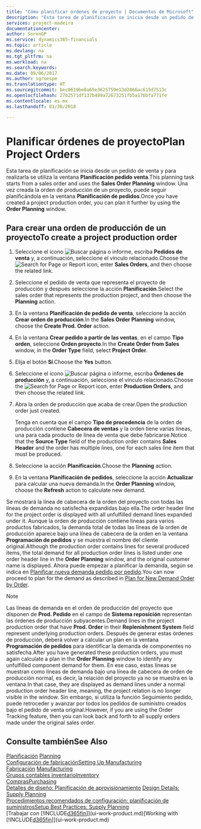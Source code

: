 ```yaml
---
title: "Cómo planificar órdenes de proyecto | Documentos de Microsoft"
description: "Esta tarea de planificación se inicia desde un pedido de venta y para realizarla se utiliza la ventana **Planificación pedido venta**. Una vez creada la orden de producción de un proyecto, puede seguir planificándola en la ventana **Planificación de pedidos**."
services: project-madeira
documentationcenter: 
author: SorenGP
ms.service: dynamics365-financials
ms.topic: article
ms.devlang: na
ms.tgt_pltfrm: na
ms.workload: na
ms.search.keywords: 
ms.date: 09/06/2017
ms.author: sgroespe
ms.translationtype: HT
ms.sourcegitcommit: bec0619be0a65e3625759e13d2866ac615d7513c
ms.openlocfilehash: 27b2571df137b489a72673251fb5a176bfa771fe
ms.contentlocale: es-mx
ms.lasthandoff: 01/30/2018

---
```

# <a name="plan-project-orders"></a><span data-ttu-id="67d8b-104">Planificar órdenes de proyecto</span><span class="sxs-lookup"><span data-stu-id="67d8b-104">Plan Project Orders</span></span>
<span data-ttu-id="67d8b-105">Esta tarea de planificación se inicia desde un pedido de venta y para realizarla se utiliza la ventana **Planificación pedido venta**.</span><span class="sxs-lookup"><span data-stu-id="67d8b-105">This planning task starts from a sales order and uses the **Sales Order Planning** window.</span></span> <span data-ttu-id="67d8b-106">Una vez creada la orden de producción de un proyecto, puede seguir planificándola en la ventana **Planificación de pedidos**.</span><span class="sxs-lookup"><span data-stu-id="67d8b-106">Once you have created a project production order, you can plan it further by using the **Order Planning** window.</span></span>  

## <a name="to-create-a-project-production-order"></a><span data-ttu-id="67d8b-107">Para crear una orden de producción de un proyecto</span><span class="sxs-lookup"><span data-stu-id="67d8b-107">To create a project production order</span></span>  

1.  <span data-ttu-id="67d8b-108">Seleccione el icono ![Buscar página o informe](media/ui-search/search_small.png "icono Buscar página o informe"), escriba **Pedidos de venta** y, a continuación, seleccione el vínculo relacionado.</span><span class="sxs-lookup"><span data-stu-id="67d8b-108">Choose the ![Search for Page or Report](media/ui-search/search_small.png "Search for Page or Report icon") icon, enter **Sales Orders**, and then choose the related link.</span></span>  
2.  <span data-ttu-id="67d8b-109">Seleccione el pedido de venta que representa el proyecto de producción y después seleccione la acción **Planificación**.</span><span class="sxs-lookup"><span data-stu-id="67d8b-109">Select the sales order that represents the production project, and then choose the **Planning** action.</span></span>  
4.  <span data-ttu-id="67d8b-110">En la ventana **Planificación de pedido de venta**, seleccione la acción **Crear orden de producción**.</span><span class="sxs-lookup"><span data-stu-id="67d8b-110">In the **Sales Order Planning** window, choose  the **Create Prod. Order** action.</span></span>  
5.  <span data-ttu-id="67d8b-111">En la ventana **Crear pedido a partir de las ventas**, en el campo **Tipo orden**, seleccione **Orden proyecto**.</span><span class="sxs-lookup"><span data-stu-id="67d8b-111">In the **Create Order from Sales** window, in the **Order Type** field, select **Project Order**.</span></span>  
6.  <span data-ttu-id="67d8b-112">Elija el botón **Sí**.</span><span class="sxs-lookup"><span data-stu-id="67d8b-112">Choose the **Yes** button.</span></span>  
7.  <span data-ttu-id="67d8b-113">Seleccione el icono ![Buscar página o informe](media/ui-search/search_small.png "icono Buscar página o informe"), escriba **Órdenes de producción** y, a continuación, seleccione el vínculo relacionado.</span><span class="sxs-lookup"><span data-stu-id="67d8b-113">Choose the ![Search for Page or Report](media/ui-search/search_small.png "Search for Page or Report icon") icon, enter **Production Orders**, and then choose the related link.</span></span>
8. <span data-ttu-id="67d8b-114">Abra la orden de producción que acaba de crear.</span><span class="sxs-lookup"><span data-stu-id="67d8b-114">Open the production order just created.</span></span>  

    <span data-ttu-id="67d8b-115">Tenga en cuenta que el campo **Tipo de procedencia** de la orden de producción contiene **Cabecera de ventas** y la orden tiene varias líneas, una para cada producto de línea de venta que debe fabricarse.</span><span class="sxs-lookup"><span data-stu-id="67d8b-115">Notice that the **Source Type** field of the production order contains **Sales Header** and the order has multiple lines, one for each sales line item that must be produced.</span></span>  
9. <span data-ttu-id="67d8b-116">Seleccione la acción **Planificación**.</span><span class="sxs-lookup"><span data-stu-id="67d8b-116">Choose the **Planning** action.</span></span>
10. <span data-ttu-id="67d8b-117">En la ventana **Planificación de pedidos**, seleccione la acción **Actualizar** para calcular una nueva demanda.</span><span class="sxs-lookup"><span data-stu-id="67d8b-117">In the **Order Planning** window, choose the **Refresh** action to calculate new demand.</span></span>  

<span data-ttu-id="67d8b-118">Se mostrará la línea de cabecera de la orden del proyecto con todas las líneas de demanda no satisfecha expandidas bajo ella.</span><span class="sxs-lookup"><span data-stu-id="67d8b-118">The order header line for the project order is displayed with all unfulfilled demand lines expanded under it.</span></span> <span data-ttu-id="67d8b-119">Aunque la orden de producción contiene líneas para varios productos fabricados, la demanda total de todas las líneas de la orden de producción aparece bajo una línea de cabecera de la orden en la ventana **Programación de pedidos** y se muestra el nombre del cliente original.</span><span class="sxs-lookup"><span data-stu-id="67d8b-119">Although the production order contains lines for several produced items, the total demand for all production order lines is listed under one order header line in the **Order Planning** window, and the original customer name is displayed.</span></span> <span data-ttu-id="67d8b-120">Ahora puede empezar a planificar la demanda, según se indica en [Planificar nueva demanda pedido por pedido](production-how-to-plan-for-new-demand.md).</span><span class="sxs-lookup"><span data-stu-id="67d8b-120">You can now proceed to plan for the demand as described in [Plan for New Demand Order by Order](production-how-to-plan-for-new-demand.md).</span></span>  

> [!NOTE]  
>  <span data-ttu-id="67d8b-121">Las líneas de demanda en el orden de producción del proyecto que disponen de **Prod. Pedido** en el campo de **Sistema reposición** representan las órdenes de producción subyacentes.</span><span class="sxs-lookup"><span data-stu-id="67d8b-121">Demand lines in the project production order that have **Prod. Order** in their **Replenishment System** field represent underlying production orders.</span></span> <span data-ttu-id="67d8b-122">Después de generar estas órdenes de producción, deberá volver a calcular un plan en la ventana **Programación de pedidos** para identificar la demanda de componentes no satisfecha.</span><span class="sxs-lookup"><span data-stu-id="67d8b-122">After you have generated these production orders, you must again calculate a plan in the **Order Planning** window to identify any unfulfilled component demand for them.</span></span> <span data-ttu-id="67d8b-123">En ese caso, estas líneas se muestran como líneas de demanda bajo una línea de cabecera de orden de producción normal, es decir, la relación del proyecto ya no se muestra en la ventana.</span><span class="sxs-lookup"><span data-stu-id="67d8b-123">In that case, they are displayed as demand lines under a normal production order header line, meaning, the project relation is no longer visible in the window.</span></span> <span data-ttu-id="67d8b-124">Sin embargo, si utiliza la función Seguimiento pedido, puede retroceder y avanzar por todos los pedidos de suministro creados bajo el pedido de venta original.</span><span class="sxs-lookup"><span data-stu-id="67d8b-124">However, if you are using the Order Tracking feature, then you can look back and forth to all supply orders made under the original sales order.</span></span>  

## <a name="see-also"></a><span data-ttu-id="67d8b-125">Consulte también</span><span class="sxs-lookup"><span data-stu-id="67d8b-125">See Also</span></span>
<span data-ttu-id="67d8b-126">[Planificación](production-planning.md) </span><span class="sxs-lookup"><span data-stu-id="67d8b-126">[Planning](production-planning.md) </span></span>  
[<span data-ttu-id="67d8b-127">Configuración de fabricación</span><span class="sxs-lookup"><span data-stu-id="67d8b-127">Setting Up Manufacturing</span></span>](production-configure-production-processes.md)  
<span data-ttu-id="67d8b-128">[Fabricación](production-manage-manufacturing.md)  </span><span class="sxs-lookup"><span data-stu-id="67d8b-128">[Manufacturing](production-manage-manufacturing.md)  </span></span>  
[<span data-ttu-id="67d8b-129">Grupos contables inventario</span><span class="sxs-lookup"><span data-stu-id="67d8b-129">Inventory</span></span>](inventory-manage-inventory.md)  
[<span data-ttu-id="67d8b-130">Compras</span><span class="sxs-lookup"><span data-stu-id="67d8b-130">Purchasing</span></span>](purchasing-manage-purchasing.md)  
<span data-ttu-id="67d8b-131">[Detalles de diseño: Planificación de aprovisionamiento](design-details-supply-planning.md) </span><span class="sxs-lookup"><span data-stu-id="67d8b-131">[Design Details: Supply Planning](design-details-supply-planning.md) </span></span>  
[<span data-ttu-id="67d8b-132">Procedimientos recomendados de configuración: planificación de suministros</span><span class="sxs-lookup"><span data-stu-id="67d8b-132">Setup Best Practices: Supply Planning</span></span>](setup-best-practices-supply-planning.md)  
<span data-ttu-id="67d8b-133">[Trabajar con [!INCLUDE[d365fin](includes/d365fin_md.md)]](ui-work-product.md)</span><span class="sxs-lookup"><span data-stu-id="67d8b-133">[Working with [!INCLUDE[d365fin](includes/d365fin_md.md)]](ui-work-product.md)</span></span>

